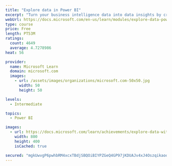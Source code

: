 ```yaml
---
title: "Explore data in Power BI"
excerpt: "Turn your business intelligence data into data insights by creating and configuring Power BI dashboards."
webUrl: https://docs.microsoft.com/en-us/learn/modules/explore-data-power-bi/
type: course
price: Free
length: PT53M
ratings:
  count: 4649
  average: 4.7278986
heat: 56

provider:
  name: Microsoft Learn
  domain: microsoft.com
  images:
    - url: /assets/images/organizations/microsoft.com-50x50.jpg
      width: 50
      height: 50

levels:
  - Intermediate

topics:
  - Power BI

images:
  - url: https://docs.microsoft.com/learn/achievements/explore-data-with-power-bi-desktop-social.png
    width: 800
    height: 400
    isCached: true

secured: "mgkUwvgP6pwhbRM4xcxTBdjSBQOiBIYPZGeQ4GP97jKDUAJv4xJ4Oszqikaoo4LpHFgVRBg1h7otobHuMfwm3zqKeQ6Qau1azNdLRyKMVeUh71jAkdHqHiQdpcFjX+lnJzJqAiU1jeRyJqyTSDzNeTtEbxkHwEjGXYohvjGUJI2iYb0NaKSzw9kU3mQ7SEVVpZvpvM+C2NI9PjuddjdVRCSJ3yAs+7PAH380aV2+L7nCnzYZzLGwV3skSEJR9Kph4XY1ZjonLHM2n1IC+BxPQrRR9Xs8YvmejRVuDKwseYEurqupKgplrw2CJbeoieg/12TWpMX6vQiWTNjubfUdk5eQqRNZKvB9jntICckCO/G2B/zE8m0W5tc8uc/cnVy3GHusEkWNf+ARtHRbVlgFjW+rAIsA56+ydThKzyqGuRA=;IckZPCtKGEfdNPoizWL8Lg=="
---
```


